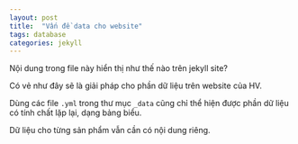```yaml
---
layout: post
title:  "Vấn đề data cho website"
tags: database
categories: jekyll
---
```


Nội dung trong file này hiển thị như thế nào trên jekyll site?

Có vẻ như đây sẽ là giải pháp cho phần dữ liệu trên website của HV.

Dùng các file `.yml` trong thư mục `_data` cũng chỉ thể hiện được phần dữ liệu có tính chất lặp lại, dạng bảng biểu. 

Dữ liệu cho từng sản phẩm vẫn cần có nội dung riêng.
